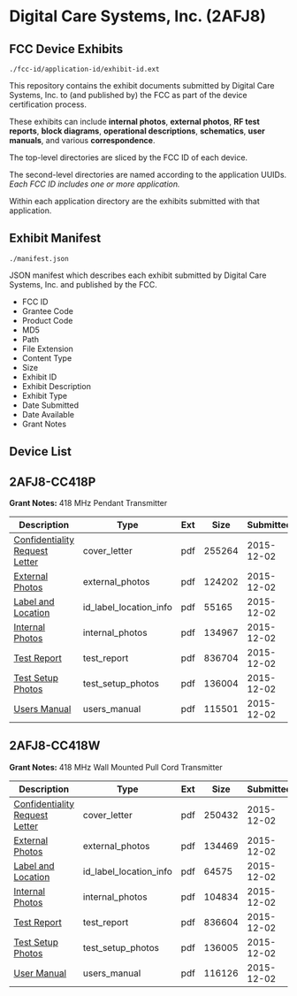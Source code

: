 # Digital Care Systems, Inc. (2AFJ8)
## FCC Device Exhibits

```
./fcc-id/application-id/exhibit-id.ext
```

This repository contains the exhibit documents submitted by Digital Care Systems, Inc. to (and published by) the FCC as part of the device certification process.

These exhibits can include **internal photos**, **external photos**, **RF test reports**, **block diagrams**, **operational descriptions**, **schematics**, **user manuals**, and various **correspondence**.

The top-level directories are sliced by the FCC ID of each device.

The second-level directories are named according to the application UUIDs. *Each FCC ID includes one or more application.*

Within each application directory are the exhibits submitted with that application. 

## Exhibit Manifest

```
./manifest.json
```

JSON manifest which describes each exhibit submitted by Digital Care Systems, Inc. and published by the FCC.

- FCC ID
- Grantee Code
- Product Code
- MD5
- Path
- File Extension
- Content Type
- Size
- Exhibit ID
- Exhibit Description
- Exhibit Type
- Date Submitted
- Date Available
- Grant Notes

## Device List
## 2AFJ8-CC418P
**Grant Notes:** 418 MHz Pendant Transmitter

| Description | Type | Ext | Size | Submitted | Available |
| ----------- | ---- | --- | ---- | --------- | --------- |
| [Confidentiality Request Letter](2AFJ8-CC418P/a5b682dfd36cdbe0c825f92fd2e56a00/2828535.pdf) | cover_letter | pdf | 255264 | 2015-12-02 | 2015-12-02 |
| [External Photos](2AFJ8-CC418P/a5b682dfd36cdbe0c825f92fd2e56a00/2828537.pdf) | external_photos | pdf | 124202 | 2015-12-02 | 2015-12-02 |
| [Label and Location](2AFJ8-CC418P/a5b682dfd36cdbe0c825f92fd2e56a00/2828539.pdf) | id_label_location_info | pdf | 55165 | 2015-12-02 | 2015-12-02 |
| [Internal Photos](2AFJ8-CC418P/a5b682dfd36cdbe0c825f92fd2e56a00/2828538.pdf) | internal_photos | pdf | 134967 | 2015-12-02 | 2015-12-02 |
| [Test Report](2AFJ8-CC418P/a5b682dfd36cdbe0c825f92fd2e56a00/2828536.pdf) | test_report | pdf | 836704 | 2015-12-02 | 2015-12-02 |
| [Test Setup Photos](2AFJ8-CC418P/a5b682dfd36cdbe0c825f92fd2e56a00/2828541.pdf) | test_setup_photos | pdf | 136004 | 2015-12-02 | 2015-12-02 |
| [Users Manual](2AFJ8-CC418P/a5b682dfd36cdbe0c825f92fd2e56a00/2828534.pdf) | users_manual | pdf | 115501 | 2015-12-02 | 2015-12-02 |
## 2AFJ8-CC418W
**Grant Notes:** 418 MHz Wall Mounted Pull Cord Transmitter

| Description | Type | Ext | Size | Submitted | Available |
| ----------- | ---- | --- | ---- | --------- | --------- |
| [Confidentiality Request Letter](2AFJ8-CC418W/0c1db2a408e1d33be8796cfb8da4e36b/2828558.pdf) | cover_letter | pdf | 250432 | 2015-12-02 | 2015-12-02 |
| [External Photos](2AFJ8-CC418W/0c1db2a408e1d33be8796cfb8da4e36b/2828560.pdf) | external_photos | pdf | 134469 | 2015-12-02 | 2015-12-02 |
| [Label and Location](2AFJ8-CC418W/0c1db2a408e1d33be8796cfb8da4e36b/2828562.pdf) | id_label_location_info | pdf | 64575 | 2015-12-02 | 2015-12-02 |
| [Internal Photos](2AFJ8-CC418W/0c1db2a408e1d33be8796cfb8da4e36b/2828561.pdf) | internal_photos | pdf | 104834 | 2015-12-02 | 2015-12-02 |
| [Test Report](2AFJ8-CC418W/0c1db2a408e1d33be8796cfb8da4e36b/2828559.pdf) | test_report | pdf | 836604 | 2015-12-02 | 2015-12-02 |
| [Test Setup Photos](2AFJ8-CC418W/0c1db2a408e1d33be8796cfb8da4e36b/2828564.pdf) | test_setup_photos | pdf | 136005 | 2015-12-02 | 2015-12-02 |
| [User Manual](2AFJ8-CC418W/0c1db2a408e1d33be8796cfb8da4e36b/2828557.pdf) | users_manual | pdf | 116126 | 2015-12-02 | 2015-12-02 |
